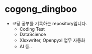 # cogong_dingboo
- 코딩 공부를 기록하는 repository입니다.
  - Coding Test
  - DataScience
  - Xlsxwriter, Openpyxl 업무 자동화
  - AI 등..
